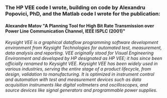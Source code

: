 ###  The HP VEE code I wrote, building on code by Alexandru Popovici, PhD, and the Matlab code I wrote for the publication:

####  Alexandre Matov "A Planning Tool for High Bit Rate Transmission over Power Line Communication Channel, IEEE ISPLC (2001)"

###### Keysight VEE is a graphical dataflow programming software development environment from Keysight Technologies for automated test, measurement, data analysis and reporting. VEE originally stood for Visual Engineering Environment and developed by HP designated as HP VEE; it has since been officially renamed to Keysight VEE. Keysight VEE has been widely used in various industries, serving the entire stage of a product lifecycle, from design, validation to manufacturing. It is optimized in instrument control and automation with test and measurement devices such as data acquisition instruments like digital voltmeters and oscilloscopes, and source devices like signal generators and programmable power supplies.
